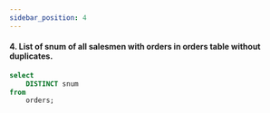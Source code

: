 ```yaml
---
sidebar_position: 4
---
```


#### 4. List of snum of all salesmen with orders in orders table without duplicates.

```sql
select
    DISTINCT snum
from
    orders;
```

